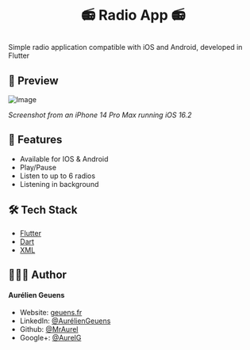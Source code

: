 # <p align="center">📻 Radio App 📻</p>
  
Simple radio application compatible with iOS and Android, developed in Flutter

## 📱 Preview
![Image](https://geuens.fr/images/GitHub/radio_app_flutter/ios_screen2.png)

*Screenshot from an iPhone 14 Pro Max running iOS 16.2*
        
## 🧐 Features    
- Available for IOS & Android
- Play/Pause
- Listen to up to 6 radios
- Listening in background

## 🛠️ Tech Stack

- [Flutter](https://flutter.dev/)
- [Dart](https://dart.dev/)
- [XML](https://developer.mozilla.org/en-US/docs/Web/XML/XML_introduction)
           
## 👨🏻‍💻 Author
#### Aurélien Geuens
- Website: [geuens.fr](https://geuens.fr/)
- LinkedIn: [@AurélienGeuens](https://www.linkedin.com/in/aurélien-geuens/)
- Github: [@MrAurel](https://github.com/MrAurel)
- Google+: [@AurelG](https://www.youtube.com/watch?v=dQw4w9WgXcQ)
